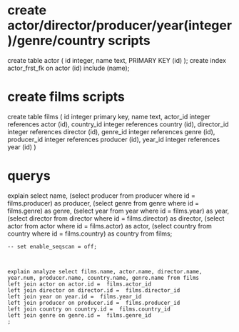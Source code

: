 # create actor/director/producer/year(integer)/genre/country scripts 


create table actor (
	id integer,
	name text,
	PRIMARY KEY (id)
);
create index actor_frst_fk on actor (id) include (name);

# create films scripts 

create table films (
	id integer primary key,
	name text,
	actor_id integer references actor (id),
	country_id integer references country (id),
	director_id integer references director (id),
	genre_id integer references genre (id),
	producer_id integer references producer (id),
	year_id integer references year (id)
)



# querys

explain select name, 
	(select producer from producer where id = films.producer) as producer, 
	(select genre from genre where id = films.genre) as genre, 
	(select year from year where id = films.year) as year,
	(select director from director where id = films.director) as director,
	(select actor from actor where id = films.actor) as actor,
	(select country from country where id = films.country) as country
	from films;


	-- set enable_seqscan = off;

	

	explain analyze select films.name, actor.name, director.name, year.num, producer.name, country.name, genre.name from films 
	left join actor on actor.id =  films.actor_id
	left join director on director.id =  films.director_id
	left join year on year.id =  films.year_id
	left join producer on producer.id =  films.producer_id
	left join country on country.id =  films.country_id
	left join genre on genre.id =  films.genre_id
	;